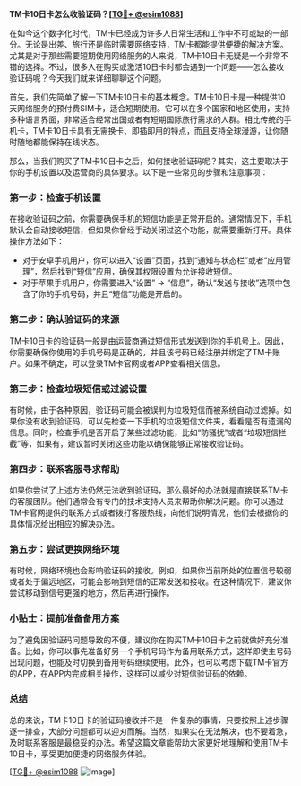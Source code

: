 **TM卡10日卡怎么收验证码？[[TG💪+ @esim1088](https://t.me/s/esim1088)]**

在如今这个数字化时代，TM卡已经成为许多人日常生活和工作中不可或缺的一部分。无论是出差、旅行还是临时需要网络支持，TM卡都能提供便捷的解决方案。尤其是对于那些需要短期使用网络服务的人来说，TM卡10日卡无疑是一个非常不错的选择。不过，很多人在购买或激活10日卡时都会遇到一个问题——怎么接收验证码呢？今天我们就来详细聊聊这个问题。

首先，我们先简单了解一下TM卡10日卡的基本概念。TM卡10日卡是一种提供10天网络服务的预付费SIM卡，适合短期使用。它可以在多个国家和地区使用，支持多种语言界面，非常适合经常出国或者有短期国际旅行需求的人群。相比传统的手机卡，TM卡10日卡具有无需换卡、即插即用的特点，而且支持全球漫游，让你随时随地都能保持在线状态。

那么，当我们购买了TM卡10日卡之后，如何接收验证码呢？其实，这主要取决于你的手机设置以及运营商的具体要求。以下是一些常见的步骤和注意事项：

### **第一步：检查手机设置**
在接收验证码之前，你需要确保手机的短信功能是正常开启的。通常情况下，手机默认会自动接收短信，但如果你曾经手动关闭过这个功能，就需要重新打开。具体操作方法如下：

- 对于安卓手机用户，你可以进入“设置”页面，找到“通知与状态栏”或者“应用管理”，然后找到“短信”应用，确保其权限设置为允许接收短信。
- 对于苹果手机用户，你需要进入“设置” -> “信息”，确认“发送与接收”选项中包含了你的手机号码，并且“短信”功能是开启的。

### **第二步：确认验证码的来源**
TM卡10日卡的验证码一般是由运营商通过短信形式发送到你的手机号上。因此，你需要确保你使用的手机号码是正确的，并且该号码已经注册并绑定了TM卡账户。如果不确定，可以登录TM卡官网或者APP查看相关信息。

### **第三步：检查垃圾短信或过滤设置**
有时候，由于各种原因，验证码可能会被误判为垃圾短信而被系统自动过滤掉。如果你没有收到验证码，可以先检查一下手机的垃圾短信文件夹，看看是否有遗漏的信息。同时，检查手机是否开启了某些过滤功能，比如“防骚扰”或者“垃圾短信拦截”等，如果有，建议暂时关闭这些功能以确保能够正常接收验证码。

### **第四步：联系客服寻求帮助**
如果你尝试了上述方法仍然无法收到验证码，那么最好的办法就是直接联系TM卡的客服团队。他们通常会有专门的技术支持人员来帮助你解决问题。你可以通过TM卡官网提供的联系方式或者拨打客服热线，向他们说明情况，他们会根据你的具体情况给出相应的解决办法。

### **第五步：尝试更换网络环境**
有时候，网络环境也会影响验证码的接收。例如，如果你当前所处的位置信号较弱或者处于偏远地区，可能会影响到短信的正常发送和接收。在这种情况下，建议你尝试移动到信号更强的地方，然后再进行操作。

### **小贴士：提前准备备用方案**
为了避免因验证码问题导致的不便，建议你在购买TM卡10日卡之前就做好充分准备。比如，你可以事先准备好另一个手机号码作为备用联系方式，这样即使主号码出现问题，也能及时切换到备用号码继续使用。此外，也可以考虑下载TM卡官方的APP，在APP内完成相关操作，这样可以减少对短信验证码的依赖。

### **总结**
总的来说，TM卡10日卡的验证码接收并不是一件复杂的事情，只要按照上述步骤逐一排查，大部分问题都可以迎刃而解。当然，如果实在无法解决，也不要着急，及时联系客服是最稳妥的办法。希望这篇文章能帮助大家更好地理解和使用TM卡10日卡，享受更加便捷的网络服务体验。

[[TG💪+ @esim1088](https://t.me/s/esim1088) ![Image](https://i.postimg.cc/4NQfJmqS/Snipaste-2025-05-13-00-14-12.png)]
